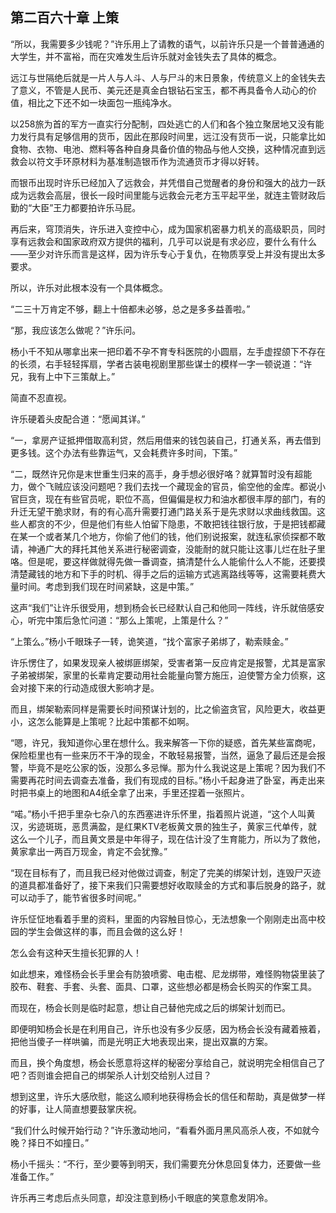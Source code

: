 ## 第二百六十章 上策
“所以，我需要多少钱呢？”许乐用上了请教的语气，以前许乐只是一个普普通通的大学生，并不富裕，而在灾难发生后许乐就对金钱失去了具体的概念。

远江与世隔绝后就是一片人与人斗、人与尸斗的末日景象，传统意义上的金钱失去了意义，不管是人民币、美元还是真金白银钻石宝玉，都不再具备令人动心的价值，相比之下还不如一块面包一瓶纯净水。

以258旅为首的军方一直实行分配制，四处逃亡的人们和各个独立聚居地又没有能力发行具有足够信用的货币，因此在那段时间里，远江没有货币一说，只能拿比如食物、衣物、电池、燃料等各种自身具备价值的物品与他人交换，这种情况直到远救会以符文手环原材料为基准制造银币作为流通货币才得以好转。

而银币出现时许乐已经加入了远救会，并凭借自己觉醒者的身份和强大的战力一跃成为远救会高层，很长一段时间里能与远救会元老方玉平起平坐，就连主管财政后勤的“大臣”王力都要拍许乐马屁。

再后来，穹顶消失，许乐进入变控中心，成为国家机密暴力机关的高级职员，同时享有远救会和国家政府双方提供的福利，几乎可以说是有求必应，要什么有什么——至少对许乐而言是这样，因为许乐专心于复仇，在物质享受上并没有提出太多要求。

所以，许乐对此根本没有一个具体概念。

“二三十万肯定不够，翻上十倍都未必够，总之是多多益善啦。”

“那，我应该怎么做呢？”许乐问。

杨小千不知从哪拿出来一把印着不孕不育专科医院的小圆扇，左手虚捏颌下不存在的长须，右手轻轻挥扇，学者古装电视剧里那些谋士的模样一字一顿说道：“许兄，我有上中下三策献上。”

简直不忍直视。

许乐硬着头皮配合道：“愿闻其详。”

“一，拿房产证抵押借取高利贷，然后用借来的钱包装自己，打通关系，再去借到更多钱。这个办法有些靠运气，又会耗费许多时间，下策。”

“二，既然许兄你是末世重生归来的高手，身手想必很好咯？就算暂时没有超能力，做个飞贼应该没问题吧？我们去找一个藏现金的官员，偷空他的金库。都说小官巨贪，现在有些官员呢，职位不高，但偏偏是权力和油水都很丰厚的部门，有的升迁无望干脆求财，有的有心高升需要打通门路关系于是先求财以求曲线救国。这些人都贪的不少，但是他们有些人怕留下隐患，不敢把钱往银行放，于是把钱都藏在某一个或者某几个地方，你偷了他们的钱，他们别说报案，就连私家侦探都不敢请，神通广大的拜托其他关系进行秘密调查，没能耐的就只能让这事儿烂在肚子里咯。但是呢，要这样做就得先做一番调查，搞清楚什么人能偷什么人不能，还要摸清楚藏钱的地方和下手的时机、得手之后的运输方式逃离路线等等，这需要耗费大量时间。考虑到我们现在时间紧缺，这是中策。”

这声“我们”让许乐很受用，想到杨会长已经默认自己和他同一阵线，许乐就倍感安心，听完中策后急忙问道：“那么上策呢，上策是什么？”

“上策么。”杨小千眼珠子一转，诡笑道，“找个富家子弟绑了，勒索赎金。”

许乐愣住了，如果发现亲人被绑匪绑架，受害者第一反应肯定是报警，尤其是富家子弟被绑架，家里的长辈肯定要动用社会能量向警方施压，迫使警方全力侦察，这会对接下来的行动造成很大影响才是。

而且，绑架勒索同样是需要长时间预谋计划的，比之偷盗贪官，风险更大，收益更小，这怎么能算是上策呢？比起中策都不如啊。

“嗯，许兄，我知道你心里在想什么。我来解答一下你的疑惑，首先某些富商呢，保险柜里也有一些来历不干净的现金，不敢轻易报警，当然，逼急了最后还是会报警，毕竟不是吃公家的饭，没那么多忌惮。那为什么我说这是上策呢？因为我们不需要再花时间去调查去准备，我们有现成的目标。”杨小千起身进了卧室，再走出来时把书桌上的地图和A4纸全拿了出来，手里还捏着一张照片。

“喏。”杨小千把手里杂七杂八的东西塞进许乐怀里，指着照片说道，“这个人叫黄汉，劣迹斑斑，恶贯满盈，是红果KTV老板黄文景的独生子，黄家三代单传，就这么一个儿子，而且黄文景是中年得子，现在估计没了生育能力，所以为了救他，黄家拿出一两百万现金，肯定不会犹豫。”

“现在目标有了，而且我已经对他做过调查，制定了完美的绑架计划，连毁尸灭迹的道具都准备好了，接下来我们只需要想好收取赎金的方式和事后脱身的路子，就可以动手了，能节省很多时间呢。”

许乐怔怔地看着手里的资料，里面的内容触目惊心，无法想象一个刚刚走出高中校园的学生会做这样的事，而且会做的这么好！

怎么会有这种天生擅长犯罪的人！

如此想来，难怪杨会长手里会有防狼喷雾、电击棍、尼龙绑带，难怪购物袋里装了胶布、鞋套、手套、头套、面具、口罩，这些想必都是杨会长购买的作案工具。

而现在，杨会长则是临时起意，想让自己替他完成之后的绑架计划而已。

即便明知杨会长是在利用自己，许乐也没有多少反感，因为杨会长没有藏着掖着，把他当傻子一样哄骗，而是光明正大地表现出来，提出双赢的方案。

而且，换个角度想，杨会长愿意将这样的秘密分享给自己，就说明完全相信自己了吧？否则谁会把自己的绑架杀人计划交给别人过目？

想到这里，许乐大感欣慰，能这么顺利地获得杨会长的信任和帮助，真是做梦一样的好事，让人简直想要鼓掌庆祝。

“我们什么时候开始行动？”许乐激动地问，“看看外面月黑风高杀人夜，不如就今晚？择日不如撞日。”

杨小千摇头：“不行，至少要等到明天，我们需要充分休息回复体力，还要做一些准备工作。”

许乐再三考虑后点头同意，却没注意到杨小千眼底的笑意愈发阴冷。

